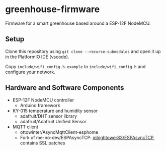 # greenhouse-firmware
Firmware for a smart greenhouse based around a ESP-12F NodeMCU.

## Setup

Clone this repository using `git clone --recurse-submodules` and open it up in the PlatformIO IDE (vscode).

Copy `include/wifi_config.h.example` to `include/wifi_config.h` and configure your network.

## Hardware and Software Components
 - ESP-12F NodeMCU controller
   - Arduino framework
 - KY-015 temperature and humidity sensor
   - adafruit/DHT sensor library
   - adafruit/Adafruit Unified Sensor
 - MQTT client
   - ottowinter/AsyncMqttClient-esphome
   - Fork of me-no-dev/ESPAsyncTCP: [mhightower83/ESPAsyncTCP](https://github.com/mhightower83/ESPAsyncTCP/tree/correct-ssl-_recv), contains SSL patches
